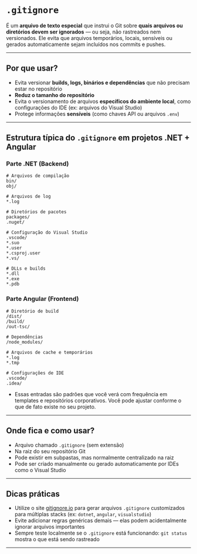 # `.gitignore`

É um **arquivo de texto especial** que instrui o Git sobre **quais arquivos ou diretórios devem ser ignorados** — ou seja, não rastreados nem versionados. Ele evita que arquivos temporários, locais, sensíveis ou gerados automaticamente sejam incluídos nos commits e pushes.

---

## Por que usar?

- Evita versionar **builds, logs, binários e dependências** que não precisam estar no repositório
- **Reduz o tamanho do repositório**
- Evita o versionamento de arquivos **específicos do ambiente local**, como configurações do IDE (ex: arquivos do Visual Studio)
- Protege informações **sensíveis** (como chaves API ou arquivos `.env`)

---

## Estrutura típica do `.gitignore` em projetos .NET + Angular

### Parte .NET (Backend)

```gitignore
# Arquivos de compilação
bin/
obj/

# Arquivos de log
*.log

# Diretórios de pacotes
packages/
.nuget/

# Configuração do Visual Studio
.vscode/
*.suo
*.user
*.csproj.user
*.vs/

# DLLs e builds
*.dll
*.exe
*.pdb
```

### Parte Angular (Frontend)

```gitignore
# Diretório de build
/dist/
/build/
/out-tsc/

# Dependências
/node_modules/

# Arquivos de cache e temporários
*.log
*.tmp

# Configurações de IDE
.vscode/
.idea/
```

- Essas entradas são padrões que você verá com frequência em templates e repositórios corporativos. Você pode ajustar conforme o que de fato existe no seu projeto.

---

## Onde fica e como usar?

- Arquivo chamado `.gitignore` (sem extensão)
- Na raiz do seu repositório Git
- Pode existir em subpastas, mas normalmente centralizado na raiz
- Pode ser criado manualmente ou gerado automaticamente por IDEs como o Visual Studio

---

## Dicas práticas

- Utilize o site [gitignore.io](https://www.toptal.com/developers/gitignore) para gerar arquivos `.gitignore` customizados para múltiplas stacks (ex: `dotnet`, `angular`, `visualstudio`)
- Evite adicionar regras genéricas demais — elas podem acidentalmente ignorar arquivos importantes
- Sempre teste localmente se o `.gitignore` está funcionando: `git status` mostra o que está sendo rastreado

---
